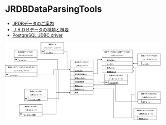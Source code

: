 # JRDBDataParsingTools

- [JRDBデータのご案内](http://www.jrdb.com/program/data.html)
- [ＪＲＤＢデータの種類と概要](http://www.jrdb.com/program/jrdb_data_doc.txt)
- [PostgreSQL JDBC driver](https://jdbc.postgresql.org/download/)


![エビフライトライアングル](./images/JRDB.drawio.png)
